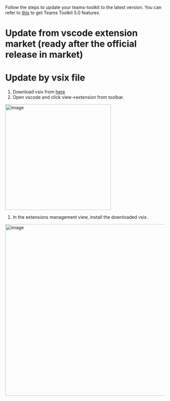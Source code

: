 Follow the steps to update your teams-toolkit to the latest version. You can refer to [this](https://github.com/OfficeDev/TeamsFx/wiki/Upgrade-project-to-use-Teams-Toolkit-5.0-features) to get Teams Toolkit 5.0 features.
# Update from vscode extension market (ready after the official release in market)
# Update by vsix file
1. Download vsix from [here](https://github.com/OfficeDev/TeamsFx/releases/download/vscode-extension-V3-4.99.2023021100/ms-teams-vscode-extension-4.99.2023021100.vsix)
1. Open vscode and click view->extension from toolbar. 
<img width="334" alt="image" src="https://user-images.githubusercontent.com/16380704/218403816-d3f41dd0-670a-4f24-bb02-060ce257ea01.png">

1. In the extensions management view, install the downloaded vsix. 
<img width="542" alt="image" src="https://user-images.githubusercontent.com/16380704/218404139-120d8179-1d52-40c0-bfdb-2c4e11ee1093.png">



